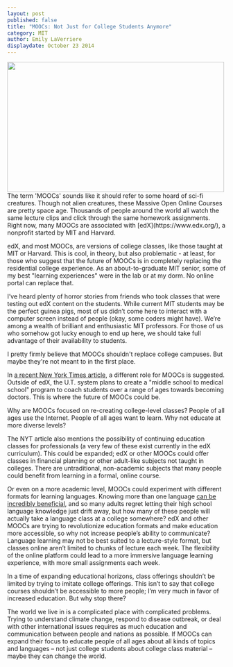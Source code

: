 ```yaml
---
layout: post
published: false
title: "MOOCs: Not Just for College Students Anymore"
category: MIT
author: Emily LaVerriere
displaydate: October 23 2014
---
```


<img src="http://upload.wikimedia.org/wikipedia/commons/8/84/CIMS_Lecture_Hall.jpg" width="500px" height="300px" />    
The term 'MOOCs' sounds like it should refer to some hoard of sci-fi creatures. Though not alien creatures, these Massive Open Online Courses are pretty space age. Thousands of people around the world all watch the same lecture clips and click through the same homework assignments. Right now, many MOOCs are associated with [edX](https://www.edx.org/), a nonprofit started by MIT and Harvard.

edX, and most MOOCs, are versions of college classes, like those taught at MIT or Harvard. This is cool, in theory, but also problematic - at least, for those who suggest that the future of MOOCs is in completely replacing the residential college experience. As an about-to-graduate MIT senior, some of my best "learning experiences" were in the lab or at my dorm. No online portal can replace that.

I’ve heard plenty of horror stories from friends who took classes that were testing out edX content on the students. While current MIT students may be the perfect guinea pigs, most of us didn’t come here to interact with a computer screen instead of people (okay, some coders might have). We’re among a wealth of brilliant and enthusiastic MIT professors. For those of us who somehow got lucky enough to end up here, we should take full advantage of their availability to students. 

I pretty firmly believe that MOOCs shouldn't replace college campuses. But maybe they're not meant to in the first place.

In [a recent New York Times article](http://www.nytimes.com/2014/10/17/us/universities-rethinking-their-use-of-massive-online-courses.html?ref=todayspaper&_r=0), a different role for MOOCs is suggested. Outside of edX, the U.T. system plans to create a "middle school to medical school" program to coach students over a range of ages towards becoming doctors. This is where the future of MOOCs could be.

Why are MOOCs focused on re-creating college-level classes? People of all ages use the Internet. People of all ages want to learn. Why not educate at more diverse levels?

The NYT article also mentions the possibility of continuing education classes for professionals (a very few of these exist currently in the edX curriculum). This could be expanded; edX or other MOOCs could offer classes in financial planning or other adult-like subjects not taught in colleges. There are untraditional, non-academic subjects that many people could benefit from learning in a formal, online course. 

Or even on a more academic level, MOOCs could experiment with different formats for learning languages. Knowing more than one language [can be incredibly beneficial]( http://www.economist.com/blogs/prospero/2014/03/language-study), and so many adults regret letting their high school language knowledge just drift away, but how many of these people will actually take a language class at a college somewhere? edX and other MOOCs are trying to revolutionize education formats and make education more accessible, so why not increase people’s ability to communicate? Language learning may not be best suited to a lecture-style format, but classes online aren’t limited to chunks of lecture each week. The flexibility of the online platform could lead to a more immersive language learning experience, with more small assignments each week. 

In a time of expanding educational horizons, class offerings shouldn’t be limited by trying to imitate college offerings. This isn’t to say that college courses shouldn’t be accessible to more people; I’m very much in favor of increased education. But why stop there?

The world we live in is a complicated place with complicated problems. Trying to understand climate change, respond to disease outbreak, or deal with other international issues requires as much education and communication between people and nations as possible. If MOOCs can expand their focus to educate people of all ages about all kinds of topics and languages – not just college students about college class material – maybe they can change the world.